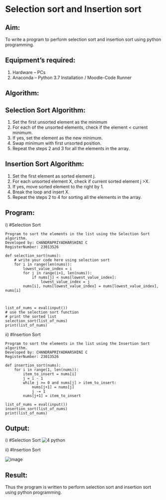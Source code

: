 # Selection sort and Insertion sort
## Aim:
To write a program to perform selection sort and insertion sort using python programming.
## Equipment’s required:
1.	Hardware – PCs
2.	Anaconda – Python 3.7 Installation / Moodle-Code Runner
## Algorithm:
## Selection Sort Algorithm:
1.	Set the first unsorted element as the minimum
2.	For each of the unsorted elements, check if the element < current minimum.
3.	If yes, set the element as the new minimum.
4.	Swap minimum with first unsorted position.
5.	Repeat the steps 2 and 3 for all the elements in the array.
## Insertion Sort Algorithm:
1.	Set the first element as sorted element j.
2.	For each unsorted element X, check if current sorted element j >X.
3.	If yes, move sorted element to the right by 1.
4.	Break the loop and insert X.
5.	Repeat the steps 2 to 4 for sorting all the elements in the array.
## Program:
i)	#Selection Sort
```
Program to sort the elements in the list using the Selection Sort algorithm.
Developed by: CHANDRAPRIYADHARSHINI C
RegisterNumber: 23013526

def selection_sort(nums):
    # write your code here using selection sort
    for i in range(len(nums)):
        lowest_value_index = i
        for j in range(i+1, len(nums)):
            if nums[j] < nums[lowest_value_index]:
                lowest_value_index = j
        nums[i], nums[lowest_value_index] = nums[lowest_value_index], nums[i]
    
    
    
list_of_nums = eval(input())
# use the selection sort function
# print the sorted list
selection_sort(list_of_nums)
print(list_of_nums)
```

ii)	#Insertion Sort
```
Program to sort the elements in the list using the Insertion Sort algorithm.
Developed by: CHANDRAPRIYADHARSHINI C
RegisterNumber: 23013526

def insertion_sort(nums):
    for i in range(1, len(nums)):
        item_to_insert = nums[i]
        j = i - 1
        while j >= 0 and nums[j] > item_to_insert:
            nums[j+1] = nums[j]
            j -= 1
        nums[j+1] = item_to_insert
        
list_of_nums = eval(input())
insertion_sort(list_of_nums)
print(list_of_nums)
```
## Output:
i)	#Selection Sort
![4 python](https://github.com/Bosevennila/Sorting-Algorithm/assets/144870486/f8a60e41-1c9f-4c95-8dce-364ff7b09ce6)


ii)	#Insertion Sort


![image](https://github.com/Bosevennila/Sorting-Algorithm/assets/144870486/fdca1b6a-6ca2-4dfc-94e7-fee710a19455)


## Result:
Thus the program is written to perform selection sort and insertion sort using python programming.
